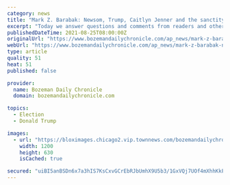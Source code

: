 ```yaml
---
category: news
title: "Mark Z. Barabak: Newsom, Trump, Caitlyn Jenner and the sanctity of free speech"
excerpt: "Today we answer questions and comments from readers and others who believe this column single-handedly explains the ills plaguing the newspaper industry."
publishedDateTime: 2021-08-25T08:00:00Z
originalUrl: "https://www.bozemandailychronicle.com/ap_news/mark-z-barabak-newsom-trump-caitlyn-jenner-and-the-sanctity-of-free-speech/article_d868989f-db92-5303-867f-33f30ed1c142.html"
webUrl: "https://www.bozemandailychronicle.com/ap_news/mark-z-barabak-newsom-trump-caitlyn-jenner-and-the-sanctity-of-free-speech/article_d868989f-db92-5303-867f-33f30ed1c142.html"
type: article
quality: 51
heat: 51
published: false

provider:
  name: Bozeman Daily Chronicle
  domain: bozemandailychronicle.com

topics:
  - Election
  - Donald Trump

images:
  - url: "https://bloximages.chicago2.vip.townnews.com/bozemandailychronicle.com/content/tncms/custom/image/2ffee154-edef-11e4-a572-ab4a61dde6eb.png"
    width: 1200
    height: 630
    isCached: true

secured: "uiBI5anBSDn6x7a3hIS7KsCxvGCrEbRJbUmhX9U5b3/1GxVQj7UOf4mXhhKkFDtXf0jIp0Jb2kjNdVGPmlNhlQMCwS3nkf/e3dL39zSKnuPEK5qRjtSG+smPYZGcS2EvowZw7DCIy13k/Cvc+yky62XDgqTU/j6OVflRxGouZcHyj3hJtvl6DZso72gkV34URoQ6wQwqUs9Ik3H9w8xJk80Ovh9kEK92SrQPVNmjeuFg/280VNP4/wSuad+R6Ps2kTJZxHyT+lcMM5jRnHmnDaXLrOgdx3X7ZrkDvxSz7sZEy6/mHoWAjcxGWTQgNuQ67Fgxq1o0l8fsJwoOrZDVcesNwSSQy6Lks6HVHr8RwF4=;A7yxiQ9s+rJtzCein8DQVg=="
---
```


